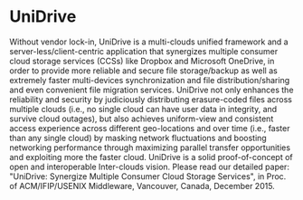 # UniDrive
Without vendor lock-in, UniDrive is a multi-clouds unified framework and a server-less/client-centric application that synergizes multiple consumer cloud storage services (CCSs) like Dropbox and Microsoft OneDrive, in order to provide more reliable and secure file storage/backup as well as extremely faster multi-devices synchronization and file distribution/sharing and even convenient file migration services.
UniDrive not only enhances the reliability and security by judiciously distributing erasure-coded files across multiple clouds (i.e., no single cloud can have user data in integrity, and survive cloud outages), but also achieves uniform-view and consistent access experience across different geo-locations and over time (i.e., faster than any single cloud) by masking network fluctuations and boosting networking performance through maximizing parallel transfer opportunities and exploiting more the faster cloud.
UniDrive is a solid proof-of-concept of open and interoperable Inter-clouds vision.
Please read our detailed paper: "UniDrive: Synergize Multiple Consumer Cloud Storage Services", in Proc. of ACM/IFIP/USENIX Middleware, Vancouver, Canada, December 2015.
